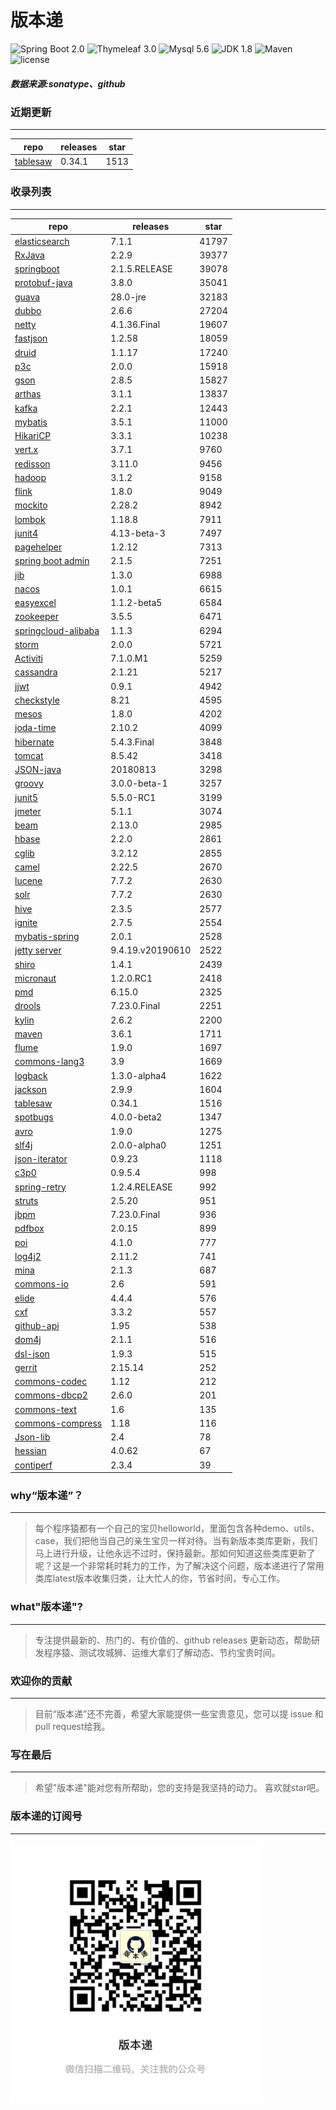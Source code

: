 # 版本递
![Spring Boot 2.0](https://img.shields.io/badge/Spring%20Boot-2.0-brightgreen.svg)
![Thymeleaf 3.0](https://img.shields.io/badge/Thymeleaf-3.0-yellow.svg)
![Mysql 5.6](https://img.shields.io/badge/Mysql-5.6-blue.svg)
![JDK 1.8](https://img.shields.io/badge/JDK-1.8-brightgreen.svg)
![Maven](https://img.shields.io/badge/Maven-3.5.0-yellowgreen.svg)
![license](https://img.shields.io/badge/license-Apache%202-blue.svg)
##### 数据来源:sonatype、github

### 近期更新
---
repo | releases | star
---|---|---
[tablesaw](https://github.com/jtablesaw/tablesaw) | 0.34.1 | 1513

### 收录列表
---
repo | releases | star
---|---|---
[elasticsearch](https://github.com/elastic/elasticsearch) | 7.1.1 | 41797 
[RxJava](https://github.com/ReactiveX/RxJava) | 2.2.9 | 39377 
[springboot](https://github.com/spring-projects/spring-boot) | 2.1.5.RELEASE | 39078 
[protobuf-java](https://github.com/protocolbuffers/protobuf) | 3.8.0 | 35041 
[guava](https://github.com/google/guava) | 28.0-jre | 32183 
[dubbo](https://github.com/apache/incubator-dubbo) | 2.6.6 | 27204 
[netty](https://github.com/netty/netty) | 4.1.36.Final | 19607 
[fastjson](https://github.com/alibaba/fastjson) | 1.2.58 | 18059 
[druid](https://github.com/alibaba/druid) | 1.1.17 | 17240 
[p3c](https://github.com/alibaba/p3c) | 2.0.0 | 15918 
[gson](https://github.com/google/gson) | 2.8.5 | 15827 
[arthas](https://github.com/alibaba/arthas) | 3.1.1 | 13837 
[kafka](https://github.com/apache/kafka) | 2.2.1 | 12443 
[mybatis](https://github.com/mybatis/mybatis-3) | 3.5.1 | 11000 
[HikariCP](https://github.com/brettwooldridge/HikariCP) | 3.3.1 | 10238 
[vert.x](https://github.com/eclipse-vertx/vert.x) | 3.7.1 | 9760 
[redisson](https://github.com/redisson/redisson) | 3.11.0 | 9456 
[hadoop](https://github.com/apache/hadoop) | 3.1.2 | 9158 
[flink](https://github.com/apache/flink) | 1.8.0 | 9049 
[mockito](https://github.com/mockito/mockito) | 2.28.2 | 8942 
[lombok](https://github.com/rzwitserloot/lombok) | 1.18.8 | 7911 
[junit4](https://github.com/junit-team/junit4) | 4.13-beta-3 | 7497 
[pagehelper](https://github.com/pagehelper/Mybatis-PageHelper) | 1.2.12 | 7313 
[spring boot admin](https://github.com/codecentric/spring-boot-admin) | 2.1.5 | 7251 
[jib](https://github.com/GoogleContainerTools/jib) | 1.3.0 | 6988 
[nacos](https://github.com/alibaba/nacos) | 1.0.1 | 6615 
[easyexcel](https://github.com/alibaba/easyexcel) | 1.1.2-beta5 | 6584 
[zookeeper](https://github.com/apache/zookeeper) | 3.5.5 | 6471 
[springcloud-alibaba](https://github.com/spring-cloud-incubator/spring-cloud-alibaba) | 1.1.3 | 6294 
[storm](https://github.com/apache/storm) | 2.0.0 | 5721 
[Activiti](https://github.com/Activiti/Activiti) | 7.1.0.M1 | 5259 
[cassandra](https://github.com/apache/cassandra) | 2.1.21 | 5217 
[jjwt](https://github.com/jwtk/jjwt) | 0.9.1 | 4942 
[checkstyle](https://github.com/checkstyle/checkstyle) | 8.21 | 4595 
[mesos](https://github.com/apache/mesos) | 1.8.0 | 4202 
[joda-time](https://github.com/JodaOrg/joda-time) | 2.10.2 | 4099 
[hibernate](https://github.com/hibernate/hibernate-orm) | 5.4.3.Final | 3848 
[tomcat](https://github.com/apache/tomcat) | 8.5.42 | 3418 
[JSON-java](https://github.com/stleary/JSON-java) | 20180813 | 3298 
[groovy](https://github.com/apache/groovy) | 3.0.0-beta-1 | 3257 
[junit5](https://github.com/junit-team/junit5) | 5.5.0-RC1 | 3199 
[jmeter](https://github.com/apache/jmeter) | 5.1.1 | 3074 
[beam](https://github.com/apache/beam) | 2.13.0 | 2985 
[hbase](https://github.com/apache/hbase) | 2.2.0 | 2861 
[cglib](https://github.com/cglib/cglib) | 3.2.12 | 2855 
[camel](https://github.com/apache/camel) | 2.22.5 | 2670 
[lucene](https://github.com/apache/lucene-solr) | 7.7.2 | 2630 
[solr](https://github.com/apache/lucene-solr) | 7.7.2 | 2630 
[hive](https://github.com/apache/hive) | 2.3.5 | 2577 
[ignite](https://github.com/apache/ignite) | 2.7.5 | 2554 
[mybatis-spring](https://github.com/mybatis/spring-boot-starter) | 2.0.1 | 2528 
[jetty server](https://github.com/eclipse/jetty.project) | 9.4.19.v20190610 | 2522 
[shiro](https://github.com/apache/shiro) | 1.4.1 | 2439 
[micronaut](https://github.com/micronaut-projects/micronaut-core) | 1.2.0.RC1 | 2418 
[pmd](https://github.com/pmd/pmd) | 6.15.0 | 2325 
[drools](https://github.com/kiegroup/drools) | 7.23.0.Final | 2251 
[kylin](https://github.com/apache/kylin) | 2.6.2 | 2200 
[maven](https://github.com/apache/maven) | 3.6.1 | 1711 
[flume](https://github.com/apache/flume) | 1.9.0 | 1697 
[commons-lang3](https://github.com/apache/commons-lang) | 3.9 | 1669 
[logback](https://github.com/qos-ch/logback) | 1.3.0-alpha4 | 1622 
[jackson](https://github.com/FasterXML/jackson-core) | 2.9.9 | 1604 
[tablesaw](https://github.com/jtablesaw/tablesaw) | 0.34.1 | 1516 
[spotbugs](https://github.com/spotbugs/spotbugs) | 4.0.0-beta2 | 1347 
[avro](https://github.com/apache/avro) | 1.9.0 | 1275 
[slf4j](https://github.com/qos-ch/slf4j) | 2.0.0-alpha0 | 1251 
[json-iterator](https://github.com/json-iterator/java) | 0.9.23 | 1118 
[c3p0](https://github.com/swaldman/c3p0) | 0.9.5.4 | 998 
[spring-retry](https://github.com/spring-projects/spring-retry) | 1.2.4.RELEASE | 992 
[struts](https://github.com/apache/struts) | 2.5.20 | 951 
[jbpm](https://github.com/kiegroup/jbpm) | 7.23.0.Final | 936 
[pdfbox](https://github.com/apache/pdfbox) | 2.0.15 | 899 
[poi](https://github.com/apache/poi) | 4.1.0 | 777 
[log4j2](https://github.com/apache/logging-log4j2) | 2.11.2 | 741 
[mina](https://github.com/apache/mina) | 2.1.3 | 687 
[commons-io](https://github.com/apache/commons-io) | 2.6 | 591 
[elide](https://github.com/yahoo/elide) | 4.4.4 | 576 
[cxf](https://github.com/apache/cxf) | 3.3.2 | 557 
[github-api](https://github.com/kohsuke/github-api) | 1.95 | 538 
[dom4j](https://github.com/dom4j/dom4j) | 2.1.1 | 516 
[dsl-json](https://github.com/ngs-doo/dsl-json) | 1.9.3 | 515 
[gerrit](https://github.com/GerritCodeReview/gerrit) | 2.15.14 | 252 
[commons-codec](https://github.com/apache/commons-codec) | 1.12 | 212 
[commons-dbcp2](https://github.com/apache/commons-dbcp) | 2.6.0 | 201 
[commons-text](https://github.com/apache/commons-text) | 1.6 | 135 
[commons-compress](https://github.com/apache/commons-compress) | 1.18 | 116 
[Json-lib](https://github.com/aalmiray/Json-lib) | 2.4 | 78 
[hessian](https://github.com/ebourg/hessian) | 4.0.62 | 67 
[contiperf](https://github.com/lucaspouzac/contiperf) | 2.3.4 | 39 

### why“版本递”？
--- 
>每个程序猿都有一个自己的宝贝helloworld，里面包含各种demo、utils、case，我们把他当自己的亲生宝贝一样对待。当有新版本类库更新，我们马上进行升级，让他永远不过时，保持最新。那如何知道这些类库更新了呢？这是一个非常耗时耗力的工作，为了解决这个问题，版本递进行了常用类库latest版本收集归类，让大忙人的你，节省时间，专心工作。


### what"版本递"?
---
> 专注提供最新的、热门的、有价值的、github releases 更新动态，帮助研发程序猿、测试攻城狮、运维大拿们了解动态、节约宝贵时间。

### 欢迎你的贡献
---
> 目前“版本递”还不完善，希望大家能提供一些宝贵意见，您可以提 issue 和 pull request给我。


### 写在最后
---
> 希望"版本递"能对您有所帮助，您的支持是我坚持的动力。
> 喜欢就star吧。

### 版本递的订阅号
---
<img src="https://github.com/jartisan2001/latest/blob/master/Image.jpg" width="400" hegiht="400" align=left />